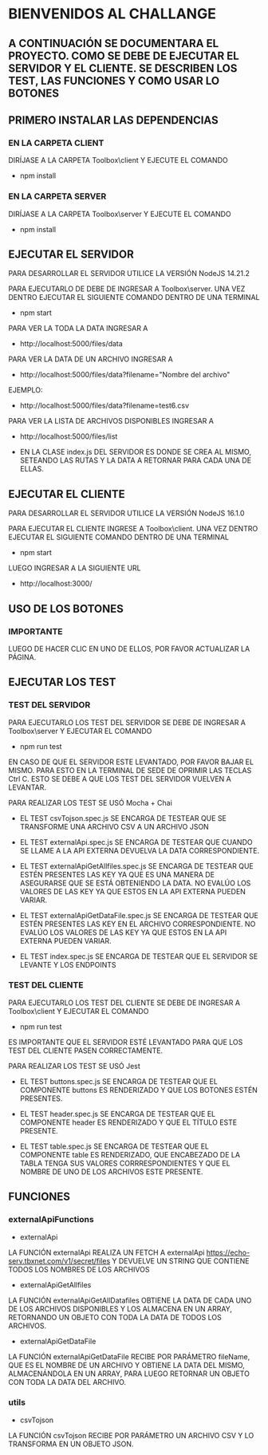 # BIENVENIDOS AL CHALLANGE

## A CONTINUACIÓN SE DOCUMENTARA EL PROYECTO. COMO SE DEBE DE EJECUTAR EL SERVIDOR Y EL CLIENTE. SE DESCRIBEN LOS TEST, LAS FUNCIONES Y COMO USAR LO BOTONES

## PRIMERO INSTALAR LAS DEPENDENCIAS

### EN LA CARPETA CLIENT

DIRÍJASE A LA CARPETA Toolbox\client Y EJECUTE EL COMANDO

- npm install

### EN LA CARPETA SERVER

DIRÍJASE A LA CARPETA Toolbox\server Y EJECUTE EL COMANDO

- npm install

## EJECUTAR EL SERVIDOR

PARA DESARROLLAR EL SERVIDOR UTILICE LA VERSIÓN  NodeJS 14.21.2

PARA EJECUTARLO DE DEBE DE INGRESAR A Toolbox\server. UNA VEZ DENTRO EJECUTAR EL SIGUIENTE COMANDO DENTRO DE UNA TERMINAL 

- npm start

PARA VER LA TODA LA DATA INGRESAR A 

- http://localhost:5000/files/data

PARA VER LA DATA DE UN ARCHIVO INGRESAR A 

- http://localhost:5000/files/data?filename="Nombre del archivo"

EJEMPLO:

- http://localhost:5000/files/data?filename=test6.csv

PARA VER LA LISTA DE ARCHIVOS DISPONIBLES INGRESAR A 

- http://localhost:5000/files/list

* EN LA CLASE index.js DEL SERVIDOR ES DONDE SE CREA AL MISMO, SETEANDO LAS RUTAS Y LA DATA A RETORNAR PARA CADA UNA DE ELLAS.

## EJECUTAR EL CLIENTE

PARA DESARROLLAR EL SERVIDOR UTILICE LA VERSIÓN  NodeJS 16.1.0

PARA EJECUTAR EL CLIENTE INGRESE A Toolbox\client. UNA VEZ DENTRO EJECUTAR EL SIGUIENTE COMANDO DENTRO DE UNA TERMINAL 

- npm start

LUEGO INGRESAR A LA SIGUIENTE URL

- http://localhost:3000/

## USO DE LOS BOTONES

### IMPORTANTE

LUEGO DE HACER CLIC EN UNO DE ELLOS, POR FAVOR ACTUALIZAR LA PÁGINA.

## EJECUTAR LOS TEST

### TEST DEL SERVIDOR

PARA EJECUTARLO LOS TEST DEL SERVIDOR SE DEBE DE INGRESAR A Toolbox\server Y EJECUTAR EL COMANDO 

- npm run test  

EN CASO DE QUE EL SERVIDOR ESTE LEVANTADO, POR FAVOR BAJAR EL MISMO. PARA ESTO EN LA TERMINAL DE SEDE DE OPRIMIR LAS TECLAS Ctrl C. ESTO SE DEBE A QUE LOS TEST DEL SERVIDOR VUELVEN A LEVANTAR. 

PARA REALIZAR LOS TEST SE USÓ Mocha + Chai

* EL TEST csvTojson.spec.js SE ENCARGA DE TESTEAR QUE SE TRANSFORME UNA ARCHIVO CSV A UN ARCHIVO JSON

* EL TEST externalApi.spec.js SE ENCARGA DE TESTEAR QUE CUANDO SE LLAME A LA API EXTERNA DEVUELVA LA DATA CORRESPONDIENTE.

* EL TEST externalApiGetAllfiles.spec.js SE ENCARGA DE TESTEAR QUE ESTÉN PRESENTES LAS KEY YA QUE ES UNA MANERA DE ASEGURARSE QUE SE ESTÁ OBTENIENDO LA DATA. NO EVALÚO LOS VALORES DE LAS KEY YA QUE ESTOS EN LA API EXTERNA PUEDEN VARIAR.

* EL TEST externalApiGetDataFile.spec.js SE ENCARGA DE TESTEAR QUE ESTÉN PRESENTES LAS KEY EN EL ARCHIVO CORRESPONDIENTE. NO EVALÚO LOS VALORES DE LAS KEY YA QUE ESTOS EN LA API EXTERNA PUEDEN VARIAR.

* EL TEST index.spec.js SE ENCARGA DE TESTEAR QUE EL SERVIDOR SE LEVANTE Y LOS ENDPOINTS

### TEST DEL CLIENTE

PARA EJECUTARLO LOS TEST DEL CLIENTE SE DEBE DE INGRESAR A Toolbox\client Y EJECUTAR EL COMANDO 

- npm run test

ES IMPORTANTE QUE EL SERVIDOR ESTÉ LEVANTADO PARA QUE LOS TEST DEL CLIENTE PASEN CORRECTAMENTE.

PARA REALIZAR LOS TEST SE USÓ Jest

* EL TEST buttons.spec.js SE ENCARGA DE TESTEAR QUE EL COMPONENTE buttons ES RENDERIZADO Y QUE LOS BOTONES ESTÉN PRESENTES.

* EL TEST header.spec.js SE ENCARGA DE TESTEAR QUE EL COMPONENTE header ES RENDERIZADO Y QUE EL TÍTULO ESTE PRESENTE.

* EL TEST table.spec.js SE ENCARGA DE TESTEAR QUE EL COMPONENTE table ES RENDERIZADO, QUE ENCABEZADO DE LA TABLA TENGA SUS VALORES CORRRESPONDIENTES Y QUE EL NOMBRE DE UNO DE LOS ARCHIVOS ESTE PRESENTE.

## FUNCIONES

### externalApiFunctions

* externalApi

LA FUNCIÓN externalApi REALIZA UN FETCH A externalApi https://echo-serv.tbxnet.com/v1/secret/files Y DEVUELVE UN STRING QUE CONTIENE TODOS LOS NOMBRES DE LOS ARCHIVOS

* externalApiGetAllfiles

LA FUNCIÓN externalApiGetAllDatafiles OBTIENE LA DATA DE CADA UNO DE LOS ARCHIVOS DISPONIBLES Y LOS ALMACENA EN UN ARRAY, RETORNANDO UN OBJETO CON TODA LA DATA DE TODOS LOS ARCHIVOS.

* externalApiGetDataFile

LA FUNCIÓN externalApiGetDataFile RECIBE POR PARÁMETRO fileName, QUE ES EL NOMBRE DE UN ARCHIVO Y OBTIENE LA DATA DEL MISMO, ALMACENÁNDOLA EN UN ARRAY, PARA LUEGO RETORNAR UN OBJETO CON TODA LA DATA DEL ARCHIVO.

### utils

* csvTojson 

LA FUNCIÓN csvTojson RECIBE POR PARÁMETRO UN ARCHIVO CSV Y LO TRANSFORMA EN UN OBJETO JSON.
